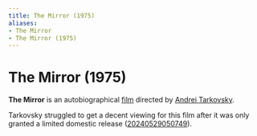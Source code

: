 ```yaml
---
title: The Mirror (1975)
aliases:
- The Mirror
- The Mirror (1975)
---
```


# The Mirror (1975)

**The Mirror** is an autobiographical [film](../indices/films.md) directed by [Andrei Tarkovsky](andrei-tarkovsky.md).

Tarkovsky struggled to get a decent viewing for this film after it was only granted a limited domestic release ([20240529050749](../entries/20240529050749.md)).
